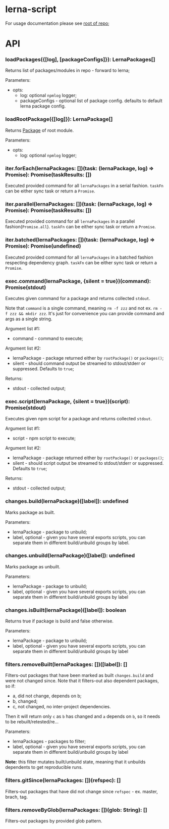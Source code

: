 # lerna-script

For usage documentation please see [root of repo](../README.md);

# API

### loadPackages({[log], [packageConfigs]}): LernaPackages[]
Returns list of packages/modules in repo - forward to lerna;

Parameters:
 - opts:
   - log: optional `npmlog` logger;
   - packageConfigs - optional list of package config. defaults to default lerna package config.

### loadRootPackage({[log]}): LernaPackage[]
Returns [Package](https://github.com/lerna/lerna/blob/master/src/Package.js) of root module. 

Parameters:
 - opts:
   - log: optional `npmlog` logger;
 
### iter.forEach(lernaPackages: [])(task: (lernaPackage, log) => Promise): Promise(taskResults: [])
Executed provided command for all `lernaPackages` in a serial fashion. `taskFn` can be either sync task or return a `Promise`.

### iter.parallel(lernaPackages: [])(task: (lernaPackage, log) => Promise): Promise(taskResults: [])
Executed provided command for all `lernaPackages` in a parallel fashion(`Promise.all`). `taskFn` can be either sync task 
or return a `Promise`.

### iter.batched(lernaPackages: [])(task: (lernaPackage, log) => Promise): Promise(undefined)
Executed provided command for all `lernaPackages` in a batched fashion respecting dependency graph. `taskFn` can be either 
sync task or return a `Promise`.

### exec.command(lernaPackage, {silent = true})(command): Promise(stdout)
Executes given command for a package and returns collected `stdout`.

Note that `command` is a single command, meaning `rm -f zzz` and not ex. `rm -f zzz && mkdir zzz`. It's just for convenience 
you can provide command and args as a single string. 

Argument list #1:
 - command - command to execute;

Argument list #2:
 - lernaPackage - package returned either by `rootPackage()` or `packages()`;
 - silent - should command output be streamed to stdout/stderr or suppressed. Defaults to `true`; 
 
Returns:
 - stdout - collected output; 
 
### exec.script(lernaPackage, {silent = true})(script): Promise(stdout)
Executes given npm script for a package and returns collected `stdout`.

Argument list #1:
 - script - npm script to execute;

Argument list #2:
 - lernaPackage - package returned either by `rootPackage()` or `packages()`;
 - silent - should script output be streamed to stdout/stderr or suppressed. Defaults to `true`;
 
Returns:
 - stdout - collected output;
 
### changes.build(lernaPackage)([label]): undefined
Marks package as built.

Parameters:
 - lernaPackage - package to unbuild;
 - label, optional - given you have several exports scripts, you can separate them in different build/unbuild groups by label.

### changes.unbuild(lernaPackage)([label]): undefined
Marks package as unbuilt.

Parameters:
 - lernaPackage - package to unbuild;
 - label, optional - given you have several exports scripts, you can separate them in different build/unbuild groups by label

### changes.isBuilt(lernaPackage)([label]): boolean
Returns true if package is build and false otherwise.

Parameters:
 - lernaPackage - package to unbuild;
 - label, optional - given you have several exports scripts, you can separate them in different build/unbuild groups by label

### filters.removeBuilt(lernaPackages: [])([label]): []
Filters-out packages that have been marked as built `changes.build` and were not changed since. Note that it filters-out also dependent packages, so if:
 - a, did not change, depends on b;
 - b, changed;
 - c, not changed, no inter-project dependencies.
 
Then it will return only `c` as `b` has changed and `a` depends on `b`, so it needs to be rebuilt/retested/re...

Parameters:
 - lernaPackages - packages to filter;
 - label, optional - given you have several exports scripts, you can separate them in different build/unbuild groups by label

**Note:** this filter mutates built/unbuild state, meaning that it unbuilds dependents to get reproducible runs.

### filters.gitSince(lernaPackages: [])(refspec): []
Filters-out packages that have did not change since `refspec` - ex. master, brach, tag.

### filters.removeByGlob(lernaPackages: [])(glob: String): []
Filters-out packages by provided glob pattern.